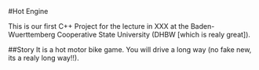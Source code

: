 ﻿#Hot Engine

This is our first C++ Project for the lecture in XXX at the Baden-Wuerttemberg Cooperative State University (DHBW [which is realy great]).


##Story
It is a hot motor bike game. You will drive a long way (no fake new, its a realy long way!!).